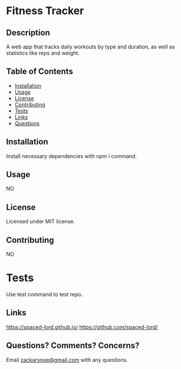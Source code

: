 # Fitness Tracker
## Description
A web app that tracks daily workouts by type and duration, as well as statistics like reps and weight.

## Table of Contents
* [Installation](#installation)
* [Usage](#usage)
* [License](#license)
* [Contributing](#contributing)
* [Tests](#tests)
* [Links](#links)
* [Questions](#questions)

## Installation
Install necessary dependencies with npm i command.

## Usage
NO

## License
Licensed under MIT license.

## Contributing
NO

# Tests
Use test command to test repo.

## Links
https://spaced-lord.github.io/
https://github.com/spaced-lord/

## Questions? Comments? Concerns?
Email zackarynoe@gmail.com with any questions.
